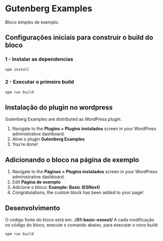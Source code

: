 # Gutenberg Examples

Bloco simples de exemplo.

## Configurações iniciais para construir o build do bloco

### 1 - Instalar as dependencias

```bash
npm install
```

### 2 - Executar o primeiro build

```bash
npm run build
```

## Instalação do plugin no wordpress

Gutenberg Examples are distributed as WordPress plugin.

1. Navigate to the **Plugins > Plugins instalados** screen in your WordPress administrative dashboard.
2. Ative o plugin **Gutenberg Examples**
3. You’re done!

## Adicionando o bloco na página de exemplo

1. Navigate to the **Páginas > Plugins instalados** screen in your WordPress administrative dashboard.
2. Edit **Página de exemplo**
3. Adicione o bloco: **Example: Basic (ESNext)**
4. Congratulations, the custom block has been added to your page!

## Desenvolvimento

O código fonte do bloco está em: **./01-basic-esnext/**
A cada modificação no código do bloco, execute o comando abaixo, para executar o novo build:

```bash
npm run build
```
